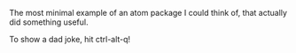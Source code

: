 The most minimal example of an atom package I could think of, that actually did something useful.

To show a dad joke, hit ctrl-alt-q!
